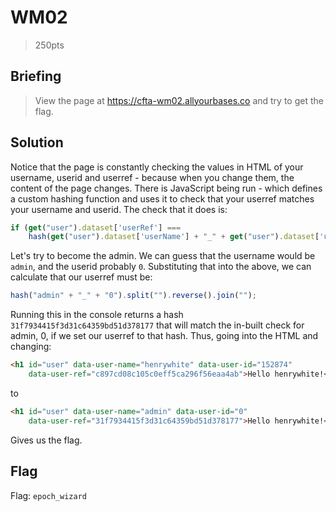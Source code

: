 # WM02
> 250pts

## Briefing
> View the page at https://cfta-wm02.allyourbases.co and try to get the flag.

## Solution
Notice that the page is constantly checking the values in HTML of your username, userid and userref - because when you change them, the content of the page changes. There is JavaScript being run - which defines a custom hashing function and uses it to check that your userref matches your username and userid. The check that it does is:
```js
if (get("user").dataset['userRef'] ===
    hash(get("user").dataset['userName'] + "_" + get("user").dataset['userId']).split("").reverse().join("")) {
```
Let's try to become the admin. We can guess that the username would be `admin`, and the userid probably `0`. Substituting that into the above, we can calculate that our userref must be:
```js
hash("admin" + "_" + "0").split("").reverse().join("");
```
Running this in the console returns a hash `31f7934415f3d31c64359bd51d378177` that will match the in-built check for admin, 0, if we set our userref to that hash. Thus, going into the HTML and changing:
```html
<h1 id="user" data-user-name="henrywhite" data-user-id="152874"
    data-user-ref="c897cd08c105c0eff5ca296f56eaa4ab">Hello henrywhite!</h1>
```
to
```html
<h1 id="user" data-user-name="admin" data-user-id="0"
    data-user-ref="31f7934415f3d31c64359bd51d378177">Hello henrywhite!</h1>
```
Gives us the flag.

## Flag
Flag: `epoch_wizard`

